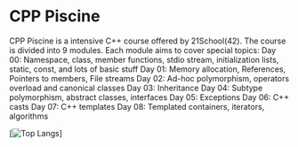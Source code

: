 
# CPP Piscine

CPP Piscine is a intensive C++ course offered by 21School(42). The course is divided into 9 modules. Each module aims to cover special topics:
Day 00: Namespace, class, member functions, stdio stream, initialization lists, static, const, and lots of basic stuff
Day 01: Memory allocation, References, Pointers to members, File streams
Day 02: Ad-hoc polymorphism, operators overload and canonical classes
Day 03: Inheritance
Day 04: Subtype polymorphism, abstract classes, interfaces
Day 05: Exceptions
Day 06: C++ casts
Day 07: C++ templates
Day 08: Templated containers, iterators, algorithms

[![Top Langs](https://github-readme-stats.vercel.app/api/top-langs/?username=bebyakinb&exclude_repo=tele_bot,00_Calc,youtube-concept,news_aggregator,turfood_bot,webserv&layout=compact&theme=synthwave)]